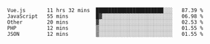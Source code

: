 <!--START_SECTION:waka-->
```text
Vue.js       11 hrs 32 mins  ██████████████████████░░░   87.39 % 
JavaScript   55 mins         █▓░░░░░░░░░░░░░░░░░░░░░░░   06.98 % 
Other        20 mins         ▓░░░░░░░░░░░░░░░░░░░░░░░░   02.53 % 
PHP          12 mins         ▒░░░░░░░░░░░░░░░░░░░░░░░░   01.55 % 
JSON         12 mins         ▒░░░░░░░░░░░░░░░░░░░░░░░░   01.55 % 
```
<!--END_SECTION:waka-->
